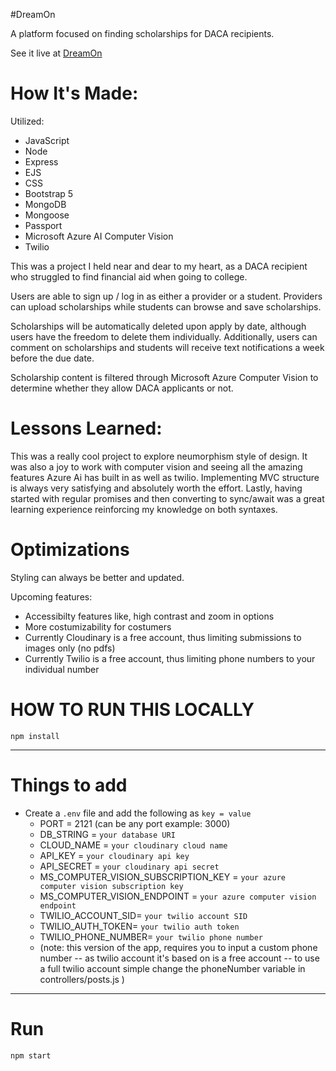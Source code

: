 #DreamOn

<p> A platform focused on finding scholarships for DACA recipients.</p>
<p> See it live at <a href="https://dreamingon.herokuapp.com">DreamOn</a> </p>
<h1>How It's Made:</h1>
<p>Utilized: </p> 
    <ul> 
        <li>JavaScript</li>
        <li>Node</li>
        <li>Express</li>
        <li>EJS</li>
        <li>CSS</li>
        <li>Bootstrap 5</li>
        <li>MongoDB</li>
        <li>Mongoose</li>
        <li>Passport</li>
        <li>Microsoft Azure AI Computer Vision</li>
        <li>Twilio</li>
    </ul>
<p>This was a project I held near and dear to my heart, as a DACA recipient who struggled to find financial aid when going to college.</p> 
<p>Users are able to sign up / log in as either a provider or a student. Providers can upload scholarships while students can browse and save scholarships.<p/>
<p>Scholarships will be automatically deleted upon apply by date, although users have the freedom to delete them individually. Additionally, users can comment on scholarships and students will receive text notifications a week before the due date.<p/>
<p>Scholarship content is filtered through Microsoft Azure Computer Vision to determine whether they allow DACA applicants or not.<p/>

<h1>Lessons Learned:</h1>
<p>This was a really cool project to explore neumorphism style of design. It was also a joy to work with computer vision and seeing all the amazing features Azure Ai has built in as well as twilio. Implementing MVC structure is always very satisfying and absolutely worth the effort. Lastly, having started with regular promises and then converting to sync/await was a great learning experience reinforcing my knowledge on both syntaxes.</p>

<h1>Optimizations</h1>
<p>Styling can always be better and updated.</p>
<p>Upcoming features: </p>
    <ul> 
        <li>Accessibilty features like, high contrast and zoom in options</li>
        <li>More costumizability for costumers</li>
        <li>Currently Cloudinary is a free account, thus limiting submissions to images only (no pdfs) </li> 
        <li>Currently Twilio is a free account, thus limiting phone numbers to your individual number </li>
    </ul>

# HOW TO RUN THIS LOCALLY

`npm install`

---

# Things to add

- Create a `.env` file and add the following as `key = value`
  - PORT = 2121 (can be any port example: 3000)
  - DB_STRING = `your database URI`
  - CLOUD_NAME = `your cloudinary cloud name`
  - API_KEY = `your cloudinary api key`
  - API_SECRET = `your cloudinary api secret`
  - MS_COMPUTER_VISION_SUBSCRIPTION_KEY = `your azure computer vision subscription key`
  - MS_COMPUTER_VISION_ENDPOINT = `your azure computer vision endpoint`
  - TWILIO_ACCOUNT_SID= `your twilio account SID`
  - TWILIO_AUTH_TOKEN= `your twilio auth token`
  - TWILIO_PHONE_NUMBER= `your twilio phone number`
  - (note: this version of the app, requires you to input a custom phone number -- as twilio account it's based on is a free account -- to use a full twilio account simple change the phoneNumber variable in controllers/posts.js )

---

# Run

`npm start`
